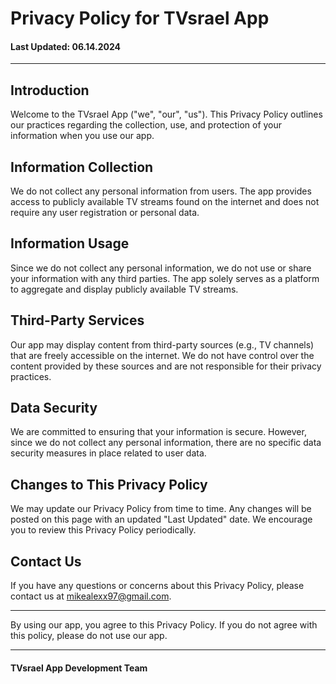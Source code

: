 # Privacy Policy for TVsrael App

#### Last Updated: 06.14.2024

---

## Introduction
Welcome to the TVsrael App ("we", "our", "us"). This Privacy Policy outlines our practices regarding the collection, use, and protection of your information when you use our app.

## Information Collection
We do not collect any personal information from users. The app provides access to publicly available TV streams found on the internet and does not require any user registration or personal data.

## Information Usage
Since we do not collect any personal information, we do not use or share your information with any third parties. The app solely serves as a platform to aggregate and display publicly available TV streams.

## Third-Party Services
Our app may display content from third-party sources (e.g., TV channels) that are freely accessible on the internet. We do not have control over the content provided by these sources and are not responsible for their privacy practices.

## Data Security
We are committed to ensuring that your information is secure. However, since we do not collect any personal information, there are no specific data security measures in place related to user data.

## Changes to This Privacy Policy
We may update our Privacy Policy from time to time. Any changes will be posted on this page with an updated "Last Updated" date. We encourage you to review this Privacy Policy periodically.

## Contact Us
If you have any questions or concerns about this Privacy Policy, please contact us at [mikealexx97@gmail.com](mailto:mikealexx97@gmail.com).

---

By using our app, you agree to this Privacy Policy. If you do not agree with this policy, please do not use our app.

---

#### TVsrael App Development Team
